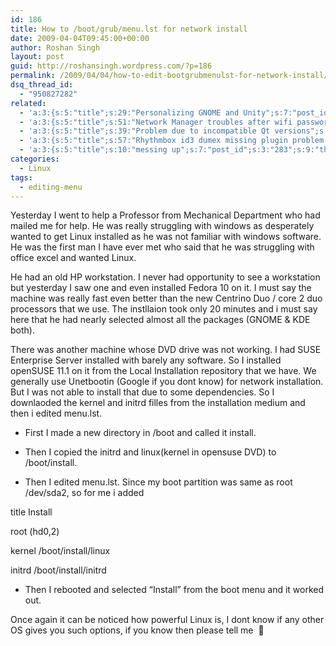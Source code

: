 ```yaml
---
id: 186
title: How to /boot/grub/menu.lst for network install
date: 2009-04-04T09:45:00+00:00
author: Roshan Singh
layout: post
guid: http://roshansingh.wordpress.com/?p=186
permalink: /2009/04/04/how-to-edit-bootgrubmenulst-for-network-install/
dsq_thread_id:
  - "950827282"
related:
  - 'a:3:{s:5:"title";s:29:"Personalizing GNOME and Unity";s:7:"post_id";s:3:"416";s:9:"thumbnail";s:0:"";}'
  - 'a:3:{s:5:"title";s:51:"Network Manager troubles after wifi password change";s:7:"post_id";s:3:"378";s:9:"thumbnail";s:0:"";}'
  - 'a:3:{s:5:"title";s:39:"Problem due to incompatible Qt versions";s:7:"post_id";s:3:"311";s:9:"thumbnail";s:0:"";}'
  - 'a:3:{s:5:"title";s:57:"Rhythmbox id3 dumex missing plugin problem &#8212; solved";s:7:"post_id";s:3:"298";s:9:"thumbnail";s:0:"";}'
  - 'a:3:{s:5:"title";s:10:"messing up";s:7:"post_id";s:3:"283";s:9:"thumbnail";s:0:"";}'
categories:
  - Linux
tags:
  - editing-menu
---
```

Yesterday I went to help a Professor from Mechanical Department who had mailed me for help. He was really struggling with windows as desperately wanted to get Linux installed as he was not familiar with windows software. He was the first man I have ever met who said that he was struggling with office excel and wanted Linux.

He had an old HP workstation. I never had opportunity to see a workstation but yesterday I saw one and even installed Fedora 10 on it. I must say the machine was really fast even better than the new Centrino Duo / core 2 duo processors that we use. The instllaion took only 20 minutes and i must say here that he had nearly selected almost all the packages (GNOME & KDE both).

There was another machine whose DVD drive was not working. I had SUSE Enterprise Server installed with barely any software. So I installed openSUSE 11.1 on it from the Local Installation repository that we have. We generally use Unetbootin (Google if you dont know) for network installation. But I was not able to install that due to some dependencies. So I downlaoded the kernel and initrd filles from the installation medium and then i edited menu.lst.

  * First I made a new directory in /boot and called it install.
  * Then I copied the initrd and linux(kernel in opensuse DVD) to /boot/install.

  * Then I edited menu.lst. Since my boot partition was same as root /dev/sda2, so for me i added

title Install

root (hd0,2)
  
kernel /boot/install/linux
  
initrd /boot/install/initrd

  * Then I rebooted and selected &#8220;Install&#8221; from the boot menu and it worked out.

Once again it can be noticed how powerful Linux is, I dont know if any other OS gives you such options, if you know then please tell me  🙂